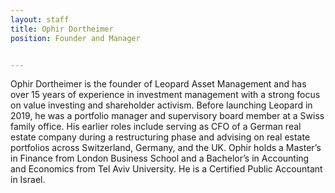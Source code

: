 ```yaml
---
layout: staff
title: Ophir Dortheimer
position: Founder and Manager


---
```


Ophir Dortheimer is the founder of Leopard Asset Management and has over 15 years of
experience in investment management with a strong focus on value investing and shareholder
activism. Before launching Leopard in 2019, he was a portfolio manager and supervisory board
member at a Swiss family office. His earlier roles include serving as CFO of a German real
estate company during a restructuring phase and advising on real estate portfolios across
Switzerland, Germany, and the UK. Ophir holds a Master’s in Finance from London Business
School and a Bachelor’s in Accounting and Economics from Tel Aviv University. He is a
Certified Public Accountant in Israel.